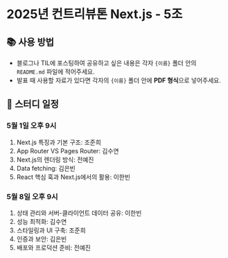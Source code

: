 # 2025년 컨트리뷰톤 Next.js - 5조

## 📚 사용 방법

- 블로그나 TIL에 포스팅하여 공유하고 싶은 내용은 각자 `{이름}` 폴더 안의 `README.md` 파일에 적어주세요.
- 발표 때 사용할 자료가 있다면 각자의 `{이름}` 폴더 안에 **PDF 형식**으로 넣어주세요.

## 📅 스터디 일정

### 5월 1일 오후 9시
1. Next.js 특징과 기본 구조: 조준희
2. App Router VS Pages Router: 김수연
3. Next.js의 렌더링 방식: 전예진
4. Data fetching: 김은빈
5. React 핵심 훅과 Next.js에서의 활용: 이한빈

### 5월 8일 오후 9시
1. 상태 관리와 서버-클라이언트 데이터 공유: 이한빈
2. 성능 최적화: 김수연
3. 스타일링과 UI 구축: 조준희
4. 인증과 보안: 김은빈
5. 배포와 프로덕션 준비: 전예진

